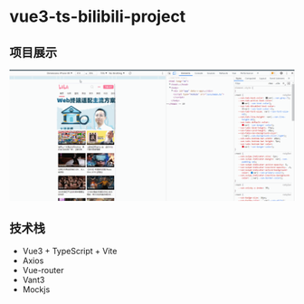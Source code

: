 # vue3-ts-bilibili-project



## 项目展示

![](./img/bilibili_show.gif)







## 技术栈

- Vue3 + TypeScript + Vite
- Axios
- Vue-router
- Vant3
- Mockjs
